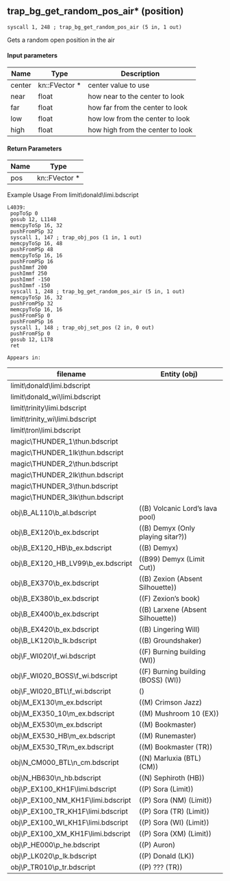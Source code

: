 ## trap_bg_get_random_pos_air* (position)

`syscall 1, 248 ; trap_bg_get_random_pos_air (5 in, 1 out)`

Gets a random open position in the air

#### Input parameters
| Name | Type | Description
|------|------|------------
| center   | kn::FVector *   | center value to use
| near   | float   | how near to the center to look
| far   | float   | how far from the center to look
| low   | float   | how low from the center to look
| high   | float   | how high from the center to look


#### Return Parameters
| Name | Type
|------|-----
| pos   | kn::FVector *   
Example Usage From limit\donald\limi.bdscript
```plaintext
L4039:
 popToSp 0
 gosub 12, L1148
 memcpyToSp 16, 32
 pushFromPSp 32
 syscall 1, 147 ; trap_obj_pos (1 in, 1 out)
 memcpyToSp 16, 48
 pushFromPSp 48
 memcpyToSp 16, 16
 pushFromPSp 16
 pushImmf 200
 pushImmf 250
 pushImmf -150
 pushImmf -150
 syscall 1, 248 ; trap_bg_get_random_pos_air (5 in, 1 out)
 memcpyToSp 16, 32
 pushFromPSp 32
 memcpyToSp 16, 16
 pushFromFSp 0
 pushFromPSp 16
 syscall 1, 148 ; trap_obj_set_pos (2 in, 0 out)
 pushFromFSp 0
 gosub 12, L178
 ret
```





	Appears in:
| filename | Entity (obj)
|----------|-------------
| limit\donald\limi.bdscript       |           
| limit\donald_wi\limi.bdscript       |           
| limit\trinity\limi.bdscript       |           
| limit\trinity_wi\limi.bdscript       |           
| limit\tron\limi.bdscript       |           
| magic\THUNDER_1\thun.bdscript       |           
| magic\THUNDER_1lk\thun.bdscript       |           
| magic\THUNDER_2\thun.bdscript       |           
| magic\THUNDER_2lk\thun.bdscript       |           
| magic\THUNDER_3\thun.bdscript       |           
| magic\THUNDER_3lk\thun.bdscript       |           
| obj\B_AL110\b_al.bdscript       | ((B) Volcanic Lord’s lava pool)          
| obj\B_EX120\b_ex.bdscript       | ((B) Demyx (Only playing sitar?))          
| obj\B_EX120_HB\b_ex.bdscript       | ((B) Demyx)          
| obj\B_EX120_HB_LV99\b_ex.bdscript       | ((B99) Demyx (Limit Cut))          
| obj\B_EX370\b_ex.bdscript       | ((B) Zexion (Absent Silhouette))          
| obj\B_EX380\b_ex.bdscript       | ((F) Zexion’s book)          
| obj\B_EX400\b_ex.bdscript       | ((B) Larxene (Absent Silhouette))          
| obj\B_EX420\b_ex.bdscript       | ((B) Lingering Will)          
| obj\B_LK120\b_lk.bdscript       | ((B) Groundshaker)          
| obj\F_WI020\f_wi.bdscript       | ((F) Burning building (WI))          
| obj\F_WI020_BOSS\f_wi.bdscript       | ((F) Burning building (BOSS) (WI))          
| obj\F_WI020_BTL\f_wi.bdscript       | ()          
| obj\M_EX130\m_ex.bdscript       | ((M) Crimson Jazz)          
| obj\M_EX350_10\m_ex.bdscript       | ((M) Mushroom 10 (EX))          
| obj\M_EX530\m_ex.bdscript       | ((M) Bookmaster)          
| obj\M_EX530_HB\m_ex.bdscript       | ((M) Runemaster)          
| obj\M_EX530_TR\m_ex.bdscript       | ((M) Bookmaster (TR))          
| obj\N_CM000_BTL\n_cm.bdscript       | ((N) Marluxia (BTL) (CM))          
| obj\N_HB630\n_hb.bdscript       | ((N) Sephiroth (HB))          
| obj\P_EX100_KH1F\limi.bdscript       | ((P) Sora (Limit))          
| obj\P_EX100_NM_KH1F\limi.bdscript       | ((P) Sora (NM) (Limit))          
| obj\P_EX100_TR_KH1F\limi.bdscript       | ((P) Sora (TR) (Limit))          
| obj\P_EX100_WI_KH1F\limi.bdscript       | ((P) Sora (WI) (Limit))          
| obj\P_EX100_XM_KH1F\limi.bdscript       | ((P) Sora (XM) (Limit))          
| obj\P_HE000\p_he.bdscript       | ((P) Auron)          
| obj\P_LK020\p_lk.bdscript       | ((P) Donald (LK))          
| obj\P_TR010\p_tr.bdscript       | ((P) ??? (TR))          



